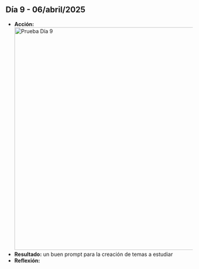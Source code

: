 ## Día 9 - 06/abril/2025  
  - **Acción:**   
    <img src="assets/images/PruebaDia9.png" alt="Prueba Día 9" width="600" />
  - **Resultado:** un buen prompt para la creación de temas a estudiar 
  - **Reflexión:**